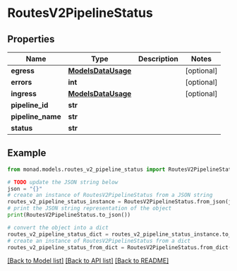 # RoutesV2PipelineStatus


## Properties

Name | Type | Description | Notes
------------ | ------------- | ------------- | -------------
**egress** | [**ModelsDataUsage**](ModelsDataUsage.md) |  | [optional] 
**errors** | **int** |  | [optional] 
**ingress** | [**ModelsDataUsage**](ModelsDataUsage.md) |  | [optional] 
**pipeline_id** | **str** |  | 
**pipeline_name** | **str** |  | 
**status** | **str** |  | 

## Example

```python
from monad.models.routes_v2_pipeline_status import RoutesV2PipelineStatus

# TODO update the JSON string below
json = "{}"
# create an instance of RoutesV2PipelineStatus from a JSON string
routes_v2_pipeline_status_instance = RoutesV2PipelineStatus.from_json(json)
# print the JSON string representation of the object
print(RoutesV2PipelineStatus.to_json())

# convert the object into a dict
routes_v2_pipeline_status_dict = routes_v2_pipeline_status_instance.to_dict()
# create an instance of RoutesV2PipelineStatus from a dict
routes_v2_pipeline_status_from_dict = RoutesV2PipelineStatus.from_dict(routes_v2_pipeline_status_dict)
```
[[Back to Model list]](../README.md#documentation-for-models) [[Back to API list]](../README.md#documentation-for-api-endpoints) [[Back to README]](../README.md)


